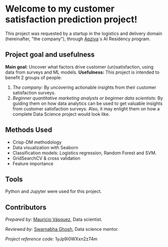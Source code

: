 # Welcome to my customer satisfaction prediction project!
This project was requested by a startup in the logistics and delivery domain (hereinafter, "the company"), through [Apziva](https://www.apziva.com/)´s AI Residency program.

## Project goal and usefulness
**Main goal:** Uncover what factors drive customer (un)satisfaction, using data from surveys and ML models.
**Usefulness:** This project is intended to benefit 2 groups of people: 

1. *The company:* By uncovering actionable insights from their customer satisfaction surveys. 
2. *Beginner quantitative marketing analysts or beginner data scientists:* By guiding them on how data analytics can be used to get valuable insights from customer satisfaction surveys. Also, it may enlight them on how a complete Data Science project would look like.  

## Methods Used
* Crisp-DM methodology
* Data visualization with Seaborn
* Classification models: Logistics regression, Random Forest and SVM.
* GridSearchCV & cross validation
* Feature importance

## Tools
Python and Jupyter were used for this project.

## Contributors
*Prepared by:* [Mauricio Vásquez](https://www.linkedin.com/in/mauricio-vasquez-andrade-ecuador/?locale=en_US), Data scientist.

*Reviewed by:* [Swarnabha Ghosh](https://www.linkedin.com/in/swarnabha-ghosh/), Data science mentor.

*Project reference code:* 1yJp9i0WXxn2z74m

